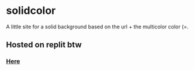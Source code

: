 # solidcolor
A little site for a solid background based on the url + the multicolor color (=.
<br>
<h2>Hosted on replit btw</h2>
<h3><a href="https://solid.lu2000luk.repl.co/">Here</a></h3>

